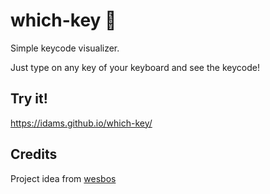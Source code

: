 # which-key :key:

Simple keycode visualizer.

Just type on any key of your keyboard and see the keycode!

## Try it!
https://idams.github.io/which-key/

## Credits
Project idea from [wesbos](https://github.com/wesbos)
